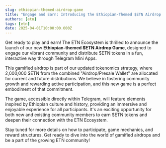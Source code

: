 ```yaml
---
slug: ethiopian-themed-airdrop-game
title: "Engage and Earn: Introducing the Ethiopian-Themed $ETN Airdrop Game!"
authors: [etn]
tags: [etn]
date: 2025-04-01T10:00:00.000Z
---
```


Get ready to play and earn! The ETN Ecosystem is thrilled to announce the launch of our new **Ethiopian-themed $ETN Airdrop Game**, designed to engage our vibrant community and distribute $ETN tokens in a fun, interactive way through Telegram Mini Apps.

<!--truncate-->

This gamified airdrop is part of our updated tokenomics strategy, where 2,000,000 $ETN from the combined "Airdrop/Presale Wallet" are allocated for current and future distributions. We believe in fostering community growth and rewarding active participation, and this new game is a perfect embodiment of that commitment.

The game, accessible directly within Telegram, will feature elements inspired by Ethiopian culture and history, providing an immersive and enjoyable experience for all participants. It's an exciting opportunity for both new and existing community members to earn $ETN tokens and deepen their connection with the ETN Ecosystem.

Stay tuned for more details on how to participate, game mechanics, and reward structures. Get ready to dive into the world of gamified airdrops and be a part of the growing ETN community!
